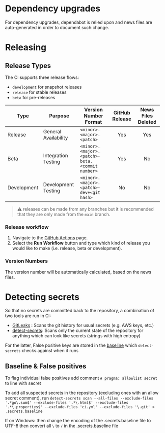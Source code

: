 <!--
Copyright (C) 2020-2024 Arm Limited or its affiliates and Contributors. All rights reserved.
SPDX-License-Identifier: Apache-2.0
-->

# Dependency upgrades

For dependency upgrades, dependabot is relied upon and news files are auto-generated in order to document such change. 

# Releasing

## Release Types

The CI supports three release flows:

- `development` for snapshot releases
- `release` for stable releases
- `beta` for pre-releases


|   Type      |   Purpose   | Version Number Format | GitHub Release | News Files Deleted |
|-------------|-------------|-----------------------|:--------------:|:------------------:|
| Release     | General Availability | `<minor>.<major>.<patch>`                            | Yes | Yes |
| Beta        | Integration Testing  | `<minor>.<major>.<patch>-beta.<commit number>`       | Yes | No  |
| Development | Development Testing  | `<minor>.<major>.<patch>-dev+<git hash>`             | No  | No  |

> :warning: releases can be made from any branches but
> it is recommended that they are only made from the `main` branch.

### Release workflow

1. Navigate to the [GitHub Actions](https://github.com/Arm-Examples/verify-cmsis-example-action/actions/workflows/release.yml) page.
2. Select the **Run Workflow** button and type which kind of release you would like to make (i.e. release, beta or development).

### Version Numbers

The version number will be automatically calculated, based on the news files.

# Detecting secrets

So that no secrets are committed back to the repository, a combination of two tools are run in CI:
- [GitLeaks]() : Scans the git history for usual secrets (e.g. AWS keys, etc.)
- [detect-secrets](https://github.com/Yelp/detect-secrets): Scans only the current state of the repository for anything which can look like secrets (strings with high entropy)

For the latter, False positive keys are stored in the [baseline](./.secrets.baseline) which `detect-secrets` checks against when it runs

## Baseline & False positives

To flag individual false positives add comment `# pragma: allowlist secret` to line with secret

To add all suspected secrets in the repository (excluding ones with an allow secret comment), run `detect-secrets scan --all-files --exclude-files '.*go\.sum$' --exclude-files '.*\.html$' --exclude-files '.*\.properties$' --exclude-files 'ci.yml' --exclude-files '\.git' > .secrets.baseline`

If on Windows: then change the encoding of the .secrets.baseline file to UTF-8 then convert all `\` to `/` in the .secrets.baseline file
